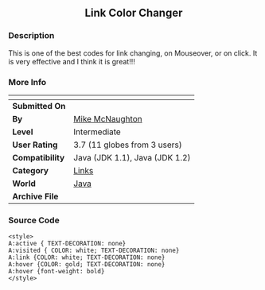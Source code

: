 ﻿<div align="center">

## Link Color Changer


</div>

### Description

This is one of the best codes for link changing, on Mouseover, or on click. It is very effective and I think it is great!!!
 
### More Info
 


<span>             |<span>
---                |---
**Submitted On**   |
**By**             |[Mike McNaughton](https://github.com/Planet-Source-Code/PSCIndex/blob/master/ByAuthor/mike-mcnaughton.md)
**Level**          |Intermediate
**User Rating**    |3.7 (11 globes from 3 users)
**Compatibility**  |Java \(JDK 1\.1\), Java \(JDK 1\.2\)
**Category**       |[Links](https://github.com/Planet-Source-Code/PSCIndex/blob/master/ByCategory/links__2-79.md)
**World**          |[Java](https://github.com/Planet-Source-Code/PSCIndex/blob/master/ByWorld/java.md)
**Archive File**   |[](https://github.com/Planet-Source-Code/mike-mcnaughton-link-color-changer__2-2069/archive/master.zip)





### Source Code

```
<style>
A:active { TEXT-DECORATION: none}
A:visited {	COLOR: white; TEXT-DECORATION: none}
A:link {COLOR: white; TEXT-DECORATION: none}
A:hover {COLOR: gold; TEXT-DECORATION: none}
A:hover {font-weight: bold}
</style>
```

